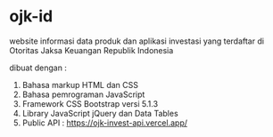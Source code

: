 # ojk-id
website informasi data produk dan aplikasi investasi yang terdaftar di Otoritas Jaksa Keuangan Republik Indonesia

dibuat dengan :
1. Bahasa markup HTML dan CSS
2. Bahasa pemrograman JavaScript
3. Framework CSS Bootstrap versi 5.1.3
4. Library JavaScript jQuery dan Data Tables
5. Public API : https://ojk-invest-api.vercel.app/
